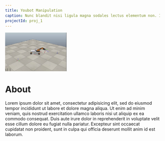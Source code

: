 ```yaml
---
title: Youbot Manipulation
caption: Nunc blandit nisi ligula magna sodales lectus elementum non. Integer id venenatis velit.
projectId: proj_1
---
```

<img class="img-rounded" src="/assets/images/fulls/01.gif" alt="Sushma" width="200">

# About

Lorem ipsum dolor sit amet, consectetur adipisicing elit, sed do eiusmod
tempor incididunt ut labore et dolore magna aliqua. Ut enim ad minim veniam,
quis nostrud exercitation ullamco laboris nisi ut aliquip ex ea commodo
consequat. Duis aute irure dolor in reprehenderit in voluptate velit esse
cillum dolore eu fugiat nulla pariatur. Excepteur sint occaecat cupidatat non
proident, sunt in culpa qui officia deserunt mollit anim id est laborum.
<!-- ---
layout: page
menu: false
date: '2020-02-27 01:53:59'
title: About
description: Some description.
permalink: /about/
--- -->

